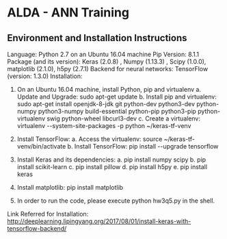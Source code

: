 # ALDA - ANN Training

## Environment and Installation Instructions
Language: Python 2.7 on an Ubuntu 16.04 machine
Pip Version: 8.1.1
Package (and its version): 
Keras (2.0.8) , Numpy (1.13.3) , Scipy (1.0.0), matplotlib (2.1.0), h5py (2.7.1)
Backend for neural networks: TensorFlow (version: 1.3.0)
Installation:
1.	On an Ubuntu 16.04 machine, install Python, pip and virtualenv
    a.	Update and Upgrade: sudo apt-get update
    b.	Install pip and virtualenv: sudo apt-get install openjdk-8-jdk git python-dev python3-dev python-numpy python3-numpy build-essential python-pip python3-pip python-virtualenv swig python-wheel libcurl3-dev
    c.	Create a virtualenv: virtualenv --system-site-packages -p python ~/keras-tf-venv

2.	Install TensorFlow: 
    a.	Access the virtualenv: source ~/keras-tf-venv/bin/activate 
    b.	Install TensorFlow: pip install --upgrade tensorflow 

3.	Install Keras and its dependencies:
    a.	pip install numpy scipy
    b.	pip install scikit-learn
    c.	pip install pillow
    d.	pip install h5py
    e.	pip install keras

4.	Install matplotlib: pip install matplotlib
5.	In order to run the code, please execute python hw3q5.py in the shell.

Link Referred for Installation: http://deeplearning.lipingyang.org/2017/08/01/install-keras-with-tensorflow-backend/


